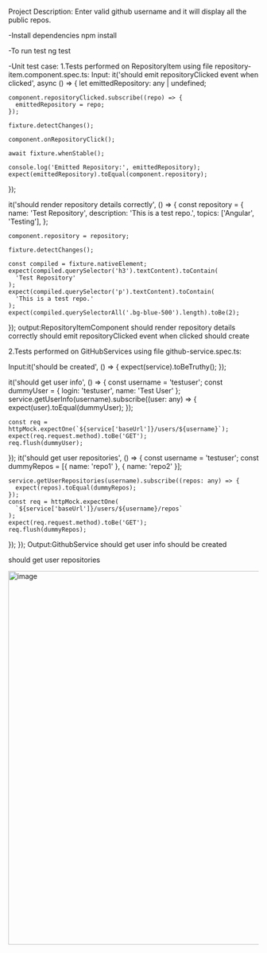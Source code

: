 Project Description: Enter valid github username and it will display all the public repos.

-Install dependencies
npm install

-To run test
ng test

-Unit test case:
1.Tests performed on RepositoryItem using file repository-item.component.spec.ts:
Input: it('should emit repositoryClicked event when clicked', async () => {
      let emittedRepository: any | undefined;

    component.repositoryClicked.subscribe((repo) => {
      emittedRepository = repo;
    });

    fixture.detectChanges();

    component.onRepositoryClick();

    await fixture.whenStable();

    console.log('Emitted Repository:', emittedRepository);
    expect(emittedRepository).toEqual(component.repository);
  });

  it('should render repository details correctly', () => {
    const repository = {
      name: 'Test Repository',
      description: 'This is a test repo.',
      topics: ['Angular', 'Testing'],
    };

    component.repository = repository;

    fixture.detectChanges();

    const compiled = fixture.nativeElement;
    expect(compiled.querySelector('h3').textContent).toContain(
      'Test Repository'
    );
    expect(compiled.querySelector('p').textContent).toContain(
      'This is a test repo.'
    );
    expect(compiled.querySelectorAll('.bg-blue-500').length).toBe(2);
  });
 output:RepositoryItemComponent
   should render repository details correctly
   should emit repositoryClicked event when clicked
   should create
   
2.Tests performed on GitHubServices using file github-service.spec.ts:

Input:it('should be created', () => {
    expect(service).toBeTruthy();
  });

  it('should get user info', () => {
    const username = 'testuser';
    const dummyUser = { login: 'testuser', name: 'Test User' };
    service.getUserInfo(username).subscribe((user: any) => {
      expect(user).toEqual(dummyUser);
    });

    const req = httpMock.expectOne(`${service['baseUrl']}/users/${username}`);
    expect(req.request.method).toBe('GET');
    req.flush(dummyUser);
  });
  it('should get user repositories', () => {
    const username = 'testuser';
    const dummyRepos = [{ name: 'repo1' }, { name: 'repo2' }];

    service.getUserRepositories(username).subscribe((repos: any) => {
      expect(repos).toEqual(dummyRepos);
    });
    const req = httpMock.expectOne(
      `${service['baseUrl']}/users/${username}/repos`
    );
    expect(req.request.method).toBe('GET');
    req.flush(dummyRepos);
  });
});
Output:GithubService
should get user info
should be created

should get user repositories

<img width="751" alt="image" src="https://github.com/RJosh18/fyle-internship-challenge-23/assets/103954871/fdcf5143-bcd6-4438-af02-afdd08397ebd">

